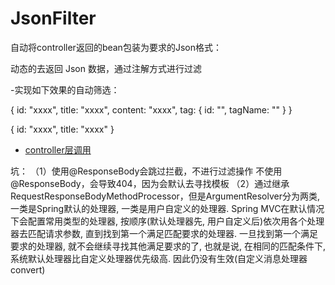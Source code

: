 # JsonFilter

自动将controller返回的bean包装为要求的Json格式：

动态的去返回 Json 数据，通过注解方式进行过滤

-实现如下效果的自动筛选：

{
    id: "xxxx",
    title: "xxxx",
    content: "xxxx",
    tag: {
       id: "",
       tagName: ""
    }
}

{
    id: "xxxx",
    title: "xxxx"
}


- [controller层调用](/src/main/java/com/monkey/jsonfilter/controller/Demo.java) 

坑：
（1）使用@ResponseBody会跳过拦截，不进行过滤操作
不使用@ResponseBody，会导致404，因为会默认去寻找模板
（2）通过继承RequestResponseBodyMethodProcessor，但是ArgumentResolver分为两类, 一类是Spring默认的处理器, 一类是用户自定义的处理器. Spring MVC在默认情况下会配置常用类型的处理器, 按顺序(默认处理器先, 用户自定义后)依次用各个处理器去匹配请求参数, 直到找到第一个满足匹配要求的处理器. 一旦找到第一个满足要求的处理器, 就不会继续寻找其他满足要求的了, 也就是说, 在相同的匹配条件下, 系统默认处理器比自定义处理器优先级高. 因此仍没有生效(自定义消息处理器convert)
